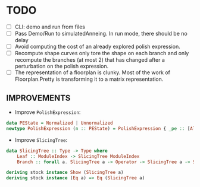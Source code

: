 # TODO

- [ ] CLI: demo and run from files
- [ ] Pass Demo/Run to simulatedAnneing. In run mode, there should be no delay
- [ ] Avoid computing the cost of an already explored polish expression.
- [ ] Recompute shape curves only tore the shape on each branch and only recompute the branches (at most 2) that has changed after a perturbation on the polish expression.
- [ ] The representation of a floorplan is clunky. Most of the work of Floorplan.Pretty is transforming it to a matrix representation.

## IMPROVEMENTS

- Improve `PolishExpression`:

```haskell
data PEState = Normalized | Unnormalized
newtype PolishExpression (n :: PEState) = PolishExpression { _pe :: [Alphabet] }
```

- Improve `SlicingTree`:

```haskell
data SlicingTree :: Type -> Type where
    Leaf :: ModuleIndex -> SlicingTree ModuleIndex
    Branch :: forall a. SlicingTree a -> Operator -> SlicingTree a -> SlicingTree Operator

deriving stock instance Show (SlicingTree a)
deriving stock instance (Eq a) => Eq (SlicingTree a)
```
